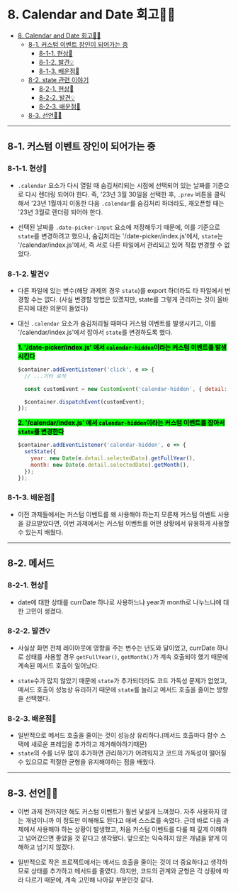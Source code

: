 # 8. Calendar and Date 회고🤔💭

- [8. Calendar and Date 회고🤔💭](#8-calendar-and-date-회고)
  - [8-1. 커스텀 이벤트 장인이 되어가는 중](#8-1-커스텀-이벤트-장인이-되어가는-중)
    - [8-1-1. 현상🧱](#8-1-1-현상)
    - [8-1-2. 발견💡](#8-1-2-발견)
    - [8-1-3. 배운점📝](#8-1-3-배운점)
  - [8-2. state 관련 이야기](#8-2-state-관련-이야기)
    - [8-2-1. 현상🧱](#8-2-1-현상)
    - [8-2-2. 발견💡](#8-2-2-발견)
    - [8-2-3. 배운점📝](#8-2-3-배운점)
  - [8-3. 선언🧎🏻](#8-3-선언)

---

## 8-1. 커스텀 이벤트 장인이 되어가는 중

### 8-1-1. 현상🧱

- `.calendar` 요소가 다시 열릴 때 숨김처리되는 시점에 선택되어 있는 날짜를 기준으로 다시 렌더링 되어야 한다. 즉, '23년 3월 30일을 선택한 후, `.prev` 버튼을 클릭해서 '23년 1월까지 이동한 다음 `.calendar`를 숨김처리 하더라도, 재오픈할 때는 '23년 3월로 렌더링 되어야 한다.

- 선택된 날짜를 `.date-picker-input` 요소에 저장해두기 때문에, 이를 기준으로 `state`를 변경하려고 했으나, 숨김처리는 '/date-picker/index.js'에서, `state`는 '/calendar/index.js'에서, 즉 서로 다른 파일에서 관리되고 있어 직접 변경할 수 없었다.

### 8-1-2. 발견💡

- 다른 파일에 있는 변수(해당 과제의 경우 `state`)를 export 하더라도 타 파일에서 변경할 수는 없다. (사실 변경할 방법은 있곘지만, state를 그렇게 관리하는 것이 올바른지에 대한 의문이 들었다)
- 대신 `.calendar` 요소가 숨김처리될 때마다 커스텀 이벤트를 발생시키고, 이를 '/calendar/index.js'에서 잡아서 `state`를 변경하도록 했다.

  <span style="background-color: lime; color: black"><strong>1. '/date-picker/index.js' 에서 `calendar-hidden`이라는 커스텀 이벤트를 발생시킨다</strong></span>

  ```javascript
  $container.addEventListener('click', e => {
    // ...기타 로직

    const customEvent = new CustomEvent('calendar-hidden', { detail: { selectedDate: e.target.value } });

    $container.dispatchEvent(customEvent);
  });
  ```

  <span style="background-color: lime; color: black"><strong>2. '/calendar/index.js' 에서 `calendar-hidden`이라는 커스텀 이벤트를 잡아서 `state`를 변경한다</strong></span>

  ```javascript
  $container.addEventListener('calendar-hidden', e => {
    setState({
      year: new Date(e.detail.selectedDate).getFullYear(),
      month: new Date(e.detail.selectedDate).getMonth(),
    });
  });
  ```

### 8-1-3. 배운점📝

- 이전 과제들에서는 커스텀 이벤트를 왜 사용해야 하는지 모른채 커스텀 이벤트 사용을 강요받았다면, 이번 과제에서는 커스텀 이벤트를 어떤 상황에서 유용하게 사용할 수 있는지 배웠다.

---

## 8-2. 메서드

### 8-2-1. 현상🧱

- date에 대한 상태를 currDate 하나로 사용하느냐 year과 month로 나누느냐에 대한 고민이 생겼다.

### 8-2-2. 발견💡

- 사실상 화면 전체 레이아웃에 영향을 주는 변수는 년도와 달이었고, currDate 하나로 상태를 사용할 경우 `getFullYear()`, `getMonth()`가 계속 호출되야 했기 때문에 계속된 메서드 호출이 일어났다.

- `state`수가 많지 않았기 때문에 `state`가 추가되더라도 코드 가독성 문제가 없었고, 메서드 호출이 성능상 유리하기 때문에 `state`를 늘리고 메서드 호출을 줄이는 방향을 선택했다.

### 8-2-3. 배운점📝

- 일반적으로 메서드 호출을 줄이는 것이 성능상 유리하다.(메서드 호출마다 함수 스택에 새로운 프레임을 추가하고 제거해야하기때문)
- `state`의 수를 너무 많이 추가하면 관리하기가 어려워지고 코드의 가독성이 떨어질 수 있으므로 적절한 균형을 유지해야하는 점을 배웠다.

---

## 8-3. 선언🧎🏻

- 이번 과제 전까지만 해도 커스텀 이벤트가 훨씬 낯설게 느껴졌다. 자주 사용하지 않는 개념이니까 이 정도만 이해해도 된다고 애써 스스로를 속였다. 근데 바로 다음 과제에서 사용해야 하는 상황이 발생했고, 처음 커스텀 이벤트를 다룰 때 깊게 이해하고 넘어갔으면 좋았을 것 같다고 생각됐다. 앞으로는 익숙하지 않은 개념을 얕게 이해하고 넘기지 않겠다.

- 일반적으로 작은 프로젝트에서는 메서드 호출을 줄이는 것이 더 중요하다고 생각하므로 상태를 추가하고 메서드를 줄였다. 하지만, 코드의 관계와 균형은 각 상황에 따라 다르기 때문에, 계속 고민해 나아갈 부분인것 같다.
